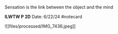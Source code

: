 Sensation is the link between the object and the mind


**ILWTW P 2D** 
Date: 6/22/24
 #notecard

![[files/processed/IMG_7436.jpeg]]